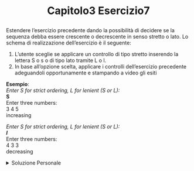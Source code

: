 # <p align=center> Capitolo3 Esercizio7 </p>

Estendere l’esercizio precedente dando la possibilità di decidere 
se la sequenza debba essere crescente o decrescente in senso stretto
o lato. Lo schema di realizzazione dell’esercizio è il seguente: <br>

1. L’utente sceglie se applicare un controllo di tipo stretto inserendo la lettera S o s o di
tipo lato tramite L o l.
2. In base all’opzione scelta, applicare i controlli dell’esercizio precedente adeguandoli
opportunamente e stampando a video gli esiti <br>

**Esempio**: <br>
*Enter S for strict ordering, L for lenient (S or L):* <br>
**S** <br>
Enter three numbers: <br>
3 4 5 <br>
increasing <br>

*Enter S for strict ordering, L for lenient (S or L):* <br>
***l*** <br>
Enter three numbers: <br>
4 3 3 <br>
decreasing

<details closed>

<summary>Soluzione Personale</summary>

[Solution.java](https://github.com/FedVlogger17/Uni-Notes/blob/main/Primo%20Anno/Secondo%20Semestre/Metodologie%20di%20Programmazione/Esercizi/Esercizi%20Capitolo%203/Esercizio_7/src/Esercizio7/Solution.java)

</details>